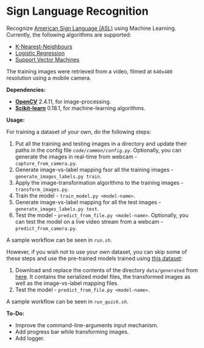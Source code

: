 # Sign Language Recognition

Recognize [American Sign Language (ASL)](https://en.wikipedia.org/wiki/American_Sign_Language) using Machine Learning.  
Currently, the following algorithms are supported:
 - [K-Nearest-Neighbours](https://en.wikipedia.org/wiki/K-nearest_neighbors_algorithm)
 - [Logistic Regression](https://en.wikipedia.org/wiki/Logistic_regression)
 - [Support Vector Machines](https://en.wikipedia.org/wiki/Support_vector_machine)

The training images were retrieved from a video, filmed at `640x480` resolution using a mobile camera.

**Dependencies:**
 - [**OpenCV**](http://opencv.org/) 2.4.11, for image-processing.
 - [**Scikit-learn**](http://scikit-learn.org/) 0.18.1, for machine-learning algorithms.

**Usage:**

For training a dataset of your own, do the following steps:  
 1. Put all the training and testing images in a directory and update their paths in the config file *`code/common/config.py`*. Optionally, you can generate the images in real-time from webcam - `capture_from_camera.py`.
 2. Generate image-vs-label mapping fsor all the training images - `generate_images_labels.py train`.
 3. Apply the image-transformation algorithms to the training images - `transform_images.py`.
 4. Train the model - `train_model.py <model-name>`.
 6. Generate image-vs-label mapping for all the test images - `generate_images_labels.py test`.
 7. Test the model - `predict_from_file.py <model-name>`. Optionally, you can test the model on a live video stream from a webcam - `predict_from_camera.py`.

A sample workflow can be seen in *`run.sh`*.

However, if you wish not to use your own dataset, you can skip some of these steps and use the pre-trained models trained using [this dataset](https://drive.google.com/drive/folders/0Bw239KLrN7zoNkU5elZMRkc4TU0?usp=sharing):

 1. Download and replace the contents of the directory `data/generated` from [here](https://drive.google.com/drive/folders/0Bw239KLrN7zoelVsMVU5SnEwa0k?usp=sharing). It contains the serialized model files, the transformed images as well as the image-vs-label mapping files.
 2. Test the model - `predict_from_file.py <model-name>`.

A sample workflow can be seen in *`run_quick.sh`*.

**To-Do:**
 - Improve the command-line-arguments input mechanism.
 - Add progress bar while transforming images.
 - Add logger.
